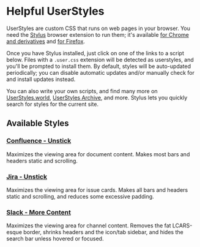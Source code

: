 # Helpful UserStyles

UserStyles are custom CSS that runs on web pages in your browser. You need the [Stylus](https://add0n.com/stylus.html) browser extension to run them; it's available [for Chrome and derivatives](https://chrome.google.com/webstore/detail/stylus/clngdbkpkpeebahjckkjfobafhncgmne) and [for Firefox](https://addons.mozilla.org/firefox/addon/styl-us/).

Once you have Stylus installed, just click on one of the links to a script below. Files with a `.user.css` extension will be detected as userstyles, and you'll be prompted to install them. By default, styles will be auto-updated periodically; you can disable automatic updates and/or manually check for and install updates instead.

You can also write your own scripts, and find many more on [UserStyles.world](https://userstyles.world), [UserStyles Archive](https://uso.kkx.one), and more. Stylus lets you quickly search for styles for the current site.

## Available Styles

### [Confluence - Unstick](https://raw.githubusercontent.com/alyssa-indigo/userstyles/main/confluence-unstick.user.css)

Maximizes the viewing area for document content. Makes most bars and headers static and scrolling.

### [Jira - Unstick](https://raw.githubusercontent.com/alyssa-indigo/userstyles/main/jira-unstick.user.css)

Maximizes the viewing area for issue cards. Makes all bars and headers static and scrolling, and reduces some excessive padding.

### [Slack - More Content](https://raw.githubusercontent.com/alyssa-indigo/userstyles/main/slack-more-content.user.css)

Maximizes the viewing area for channel content. Removes the fat LCARS-esque border, shrinks headers and the icon/tab sidebar, and hides the search bar unless hovered or focused.
